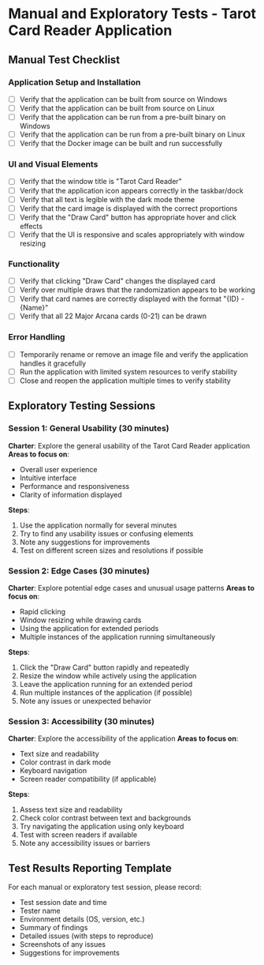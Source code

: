 # Manual and Exploratory Tests - Tarot Card Reader Application

## Manual Test Checklist

### Application Setup and Installation
- [ ] Verify that the application can be built from source on Windows
- [ ] Verify that the application can be built from source on Linux
- [ ] Verify that the application can be run from a pre-built binary on Windows
- [ ] Verify that the application can be run from a pre-built binary on Linux
- [ ] Verify that the Docker image can be built and run successfully

### UI and Visual Elements
- [ ] Verify that the window title is "Tarot Card Reader"
- [ ] Verify that the application icon appears correctly in the taskbar/dock
- [ ] Verify that all text is legible with the dark mode theme
- [ ] Verify that the card image is displayed with the correct proportions
- [ ] Verify that the "Draw Card" button has appropriate hover and click effects
- [ ] Verify that the UI is responsive and scales appropriately with window resizing

### Functionality
- [ ] Verify that clicking "Draw Card" changes the displayed card
- [ ] Verify over multiple draws that the randomization appears to be working
- [ ] Verify that card names are correctly displayed with the format "{ID} - {Name}"
- [ ] Verify that all 22 Major Arcana cards (0-21) can be drawn

### Error Handling
- [ ] Temporarily rename or remove an image file and verify the application handles it gracefully
- [ ] Run the application with limited system resources to verify stability
- [ ] Close and reopen the application multiple times to verify stability

## Exploratory Testing Sessions

### Session 1: General Usability (30 minutes)
**Charter**: Explore the general usability of the Tarot Card Reader application
**Areas to focus on**:
- Overall user experience
- Intuitive interface
- Performance and responsiveness
- Clarity of information displayed

**Steps**:
1. Use the application normally for several minutes
2. Try to find any usability issues or confusing elements
3. Note any suggestions for improvements
4. Test on different screen sizes and resolutions if possible

### Session 2: Edge Cases (30 minutes)
**Charter**: Explore potential edge cases and unusual usage patterns
**Areas to focus on**:
- Rapid clicking
- Window resizing while drawing cards
- Using the application for extended periods
- Multiple instances of the application running simultaneously

**Steps**:
1. Click the "Draw Card" button rapidly and repeatedly
2. Resize the window while actively using the application
3. Leave the application running for an extended period
4. Run multiple instances of the application (if possible)
5. Note any issues or unexpected behavior

### Session 3: Accessibility (30 minutes)
**Charter**: Explore the accessibility of the application
**Areas to focus on**:
- Text size and readability
- Color contrast in dark mode
- Keyboard navigation
- Screen reader compatibility (if applicable)

**Steps**:
1. Assess text size and readability
2. Check color contrast between text and backgrounds
3. Try navigating the application using only keyboard
4. Test with screen readers if available
5. Note any accessibility issues or barriers

## Test Results Reporting Template

For each manual or exploratory test session, please record:

- Test session date and time
- Tester name
- Environment details (OS, version, etc.)
- Summary of findings
- Detailed issues (with steps to reproduce)
- Screenshots of any issues
- Suggestions for improvements
